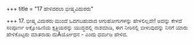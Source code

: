 +++
title = "17 ಹೇಳಿದರಲಾ ಭೀಷ್ಮವಿದುರರು"

+++
17. ಭೀಷ್ಮ ವಿದುರರು ಮುಂದೆ ಒದಗಬಹುದಾದ ಆಗುಹೋಗುಗಳನ್ನು ಹೇಳಲಿಲ್ಲವೇ! ಅದನ್ನು ಕೇಳದೆ ಸಂಪೂರ್ಣ ಅಕ್ಷೋಹಿಣಿಯ ಕ್ಷತ್ರಿಯರನ್ನು ಯುದ್ಧದಲ್ಲಿ ನಾಶಮಾಡಿ, ಈಗ ನೀರಿನಲ್ಲಿ ಬೀಳುವುದನ್ನು ನಿನಗೆ ಯಾರು ಹೇಳಿಕೊಟ್ಟರು ಮಾತನಾಡು ದುÀರ್ಯೋಧನ - ಎಂದು ಧರ್ಮಜ ಹೇಳಿದ.